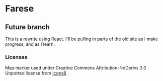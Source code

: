 # Farese

## Future branch

This is a rewrite using React. I'll be pulling in parts of the old site as I make progress, and as I learn.

### Licenses

Map marker used under Creative Commons Attribution-NoDerivs 3.0 Unported license from [Icons8](https://icons8.com).
